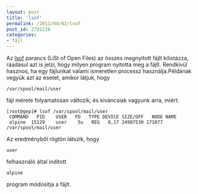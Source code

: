```yaml
---
layout: post
title: 'lsof'
permalink: /2011/04/02/lsof
post_id: 2791226
categories: 
- fájl
---
```


Az 
[lsof](http://people.freebsd.org/~abe/) parancs (LiSt of Open Files) az összes megnyitott fájlt kilistázza, ráadásul azt is jelzi, hogy milyen program nyitotta meg a fájlt. Rendkívül hasznos, ha egy fájlunkat valami ismeretlen processz használja.Példának vegyük azt az esetet, amikor látjuk, hogy 
```
/var/spool/mail/user
```
 fájl mérete folyamatosan változik, és kíváncsiak vagyunk arra, miért: 
```
[root@gep]# lsof /var/spool/mail/user
 COMMAND   PID    USER   FD   TYPE DEVICE SIZE/OFF   NODE NAME
 alpine  15129    user    5u   REG   8,17 24907530 171077 /var/spool/mail/user
```
Az eredményből rögtön látszik, hogy 
```
user
```
 felhasználó által indított 
```
alpine
```
 program módosítja a fájlt.
  